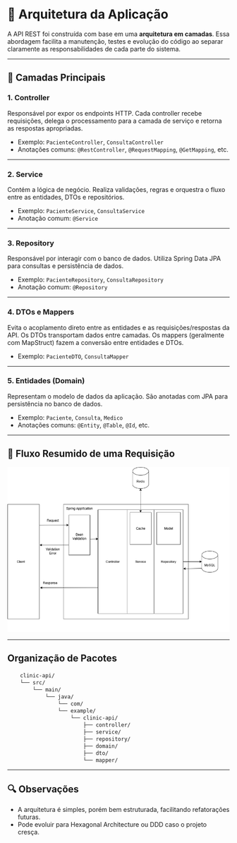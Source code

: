 # 🧱 Arquitetura da Aplicação

A API REST foi construída com base em uma **arquitetura em camadas**. Essa abordagem facilita a manutenção, testes e evolução do código ao separar claramente as responsabilidades de cada parte do sistema.

---

## 🔁 Camadas Principais

### 1. **Controller**
Responsável por expor os endpoints HTTP. Cada controller recebe requisições, delega o processamento para a camada de serviço e retorna as respostas apropriadas.

- Exemplo: `PacienteController`, `ConsultaController`
- Anotações comuns: `@RestController`, `@RequestMapping`, `@GetMapping`, etc.

---

### 2. **Service**
Contém a lógica de negócio. Realiza validações, regras e orquestra o fluxo entre as entidades, DTOs e repositórios.

- Exemplo: `PacienteService`, `ConsultaService`
- Anotação comum: `@Service`

---

### 3. **Repository**
Responsável por interagir com o banco de dados. Utiliza Spring Data JPA para consultas e persistência de dados.

- Exemplo: `PacienteRepository`, `ConsultaRepository`
- Anotação comum: `@Repository`

---

### 4. **DTOs e Mappers**
Evita o acoplamento direto entre as entidades e as requisições/respostas da API. Os DTOs transportam dados entre camadas. Os mappers (geralmente com MapStruct) fazem a conversão entre entidades e DTOs.

- Exemplo: `PacienteDTO`, `ConsultaMapper`

---

### 5. **Entidades (Domain)**
Representam o modelo de dados da aplicação. São anotadas com JPA para persistência no banco de dados.

- Exemplo: `Paciente`, `Consulta`, `Medico`
- Anotações comuns: `@Entity`, `@Table`, `@Id`, etc.

---

## 🔄 Fluxo Resumido de uma Requisição

![Diagrama de fluxo da requisição](../diagrams/estrutura-geral.png)

---

## Organização de Pacotes
```text
	clinic-api/
	└── src/
    	└── main/
        	└── java/
            	└── com/
                └── example/
                    └── clinic-api/
                        ├── controller/
                        ├── service/
                        ├── repository/
                        ├── domain/
                        ├── dto/
                        └── mapper/

```

---

## 🔍 Observações
- A arquitetura é simples, porém bem estruturada, facilitando refatorações futuras.
- Pode evoluir para Hexagonal Architecture ou DDD caso o projeto cresça.
